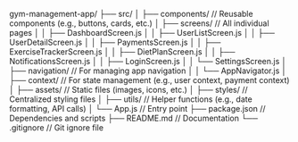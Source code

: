 gym-management-app/
├── src/
│   ├── components/       // Reusable components (e.g., buttons, cards, etc.)
│   ├── screens/          // All individual pages
│   │   ├── DashboardScreen.js
│   │   ├── UserListScreen.js
│   │   ├── UserDetailScreen.js
│   │   ├── PaymentsScreen.js
│   │   ├── ExerciseTrackerScreen.js
│   │   ├── DietPlanScreen.js
│   │   ├── NotificationsScreen.js
│   │   ├── LoginScreen.js
│   │   └── SettingsScreen.js
│   ├── navigation/       // For managing app navigation
│   │   └── AppNavigator.js
│   ├── context/          // For state management (e.g., user context, payment context)
│   ├── assets/           // Static files (images, icons, etc.)
│   ├── styles/           // Centralized styling files
│   ├── utils/            // Helper functions (e.g., date formatting, API calls)
│   └── App.js            // Entry point
├── package.json          // Dependencies and scripts
├── README.md             // Documentation
└── .gitignore            // Git ignore file
